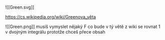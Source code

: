 ![[Green.svg]]

https://cs.wikipedia.org/wiki/Greenova_věta

![[Green.png]]
musíš vymyslet nějaký F co bude v tý větě z wiki se rovnat 1 v dvojným integrálu
prototže chceš přece obsah